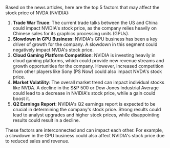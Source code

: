 Based on the news articles, here are the top 5 factors that may affect the stock price of NVDA (NVIDIA):

1. **Trade War Truce**: The current trade talks between the US and China could impact NVIDIA's stock price, as the company relies heavily on Chinese sales for its graphics processing units (GPUs).
2. **Slowdown in GPU Business**: NVIDIA's GPU business has been a key driver of growth for the company. A slowdown in this segment could negatively impact NVDA's stock price.
3. **Cloud Gaming Platform Competition**: NVIDIA is investing heavily in cloud gaming platforms, which could provide new revenue streams and growth opportunities for the company. However, increased competition from other players like Sony (PS Now) could also impact NVDA's stock price.
4. **Market Volatility**: The overall market trend can impact individual stocks like NVDA. A decline in the S&P 500 or Dow Jones Industrial Average could lead to a decrease in NVIDIA's stock price, while a gain could boost it.
5. **Q2 Earnings Report**: NVIDIA's Q2 earnings report is expected to be crucial in determining the company's stock price. Strong results could lead to analyst upgrades and higher stock prices, while disappointing results could result in a decline.

These factors are interconnected and can impact each other. For example, a slowdown in the GPU business could also affect NVIDIA's stock price due to reduced sales and revenue.